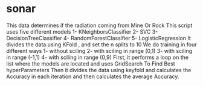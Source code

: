 # sonar
This data determines if the radiation coming from Mine Or Rock
This script uses five different models
1- KNeighborsClassifier
2- SVC
3- DecisionTreeClassifier
4- RandomForestClassifier
5- LogisticRegression
It divides the data using KFold , and set the n splits to 10
We do training in four different ways
1- without sciling 
2- with sciling in range (0,1)
3- with sciling in range (-1,1)
4- with sciling in range (0,9)
First, it performs a loop on the list where the models are located and uses GridSearch To Find Best hyperParameters
Then it divides the data using keyfold and calculates the Accuracy in each iteration and then calculates the average Accuracy.
